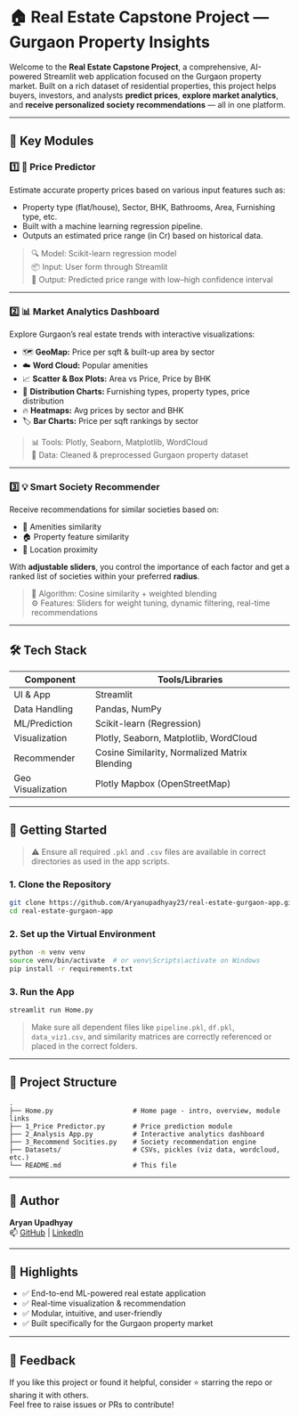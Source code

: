 
# 🏠 Real Estate Capstone Project — Gurgaon Property Insights

Welcome to the **Real Estate Capstone Project**, a comprehensive, AI-powered Streamlit web application focused on the Gurgaon property market. Built on a rich dataset of residential properties, this project helps buyers, investors, and analysts **predict prices**, **explore market analytics**, and **receive personalized society recommendations** — all in one platform.

---

## 📌 Key Modules

### 1️⃣ 🤖 Price Predictor  
Estimate accurate property prices based on various input features such as:  
- Property type (flat/house), Sector, BHK, Bathrooms, Area, Furnishing type, etc.  
- Built with a machine learning regression pipeline.  
- Outputs an estimated price range (in Cr) based on historical data.

> 🔍 Model: Scikit-learn regression model  
> 📦 Input: User form through Streamlit  
> 🎯 Output: Predicted price range with low–high confidence interval

---

### 2️⃣ 📊 Market Analytics Dashboard  
Explore Gurgaon’s real estate trends with interactive visualizations:
- 🗺 **GeoMap:** Price per sqft & built-up area by sector  
- ☁️ **Word Cloud:** Popular amenities  
- 📈 **Scatter & Box Plots:** Area vs Price, Price by BHK  
- 🧱 **Distribution Charts:** Furnishing types, property types, price distribution  
- 🔥 **Heatmaps:** Avg prices by sector and BHK  
- 🏷 **Bar Charts:** Price per sqft rankings by sector

> 📊 Tools: Plotly, Seaborn, Matplotlib, WordCloud  
> 🧮 Data: Cleaned & preprocessed Gurgaon property dataset

---

### 3️⃣ 💡 Smart Society Recommender  
Receive recommendations for similar societies based on:  
- 🔗 Amenities similarity  
- 🏠 Property feature similarity  
- 📍 Location proximity  

With **adjustable sliders**, you control the importance of each factor and get a ranked list of societies within your preferred **radius**.

> 🤖 Algorithm: Cosine similarity + weighted blending  
> ⚙️ Features: Sliders for weight tuning, dynamic filtering, real-time recommendations

---

## 🛠️ Tech Stack

| Component        | Tools/Libraries                                 |
|------------------|--------------------------------------------------|
| UI & App         | Streamlit                                       |
| Data Handling    | Pandas, NumPy                                   |
| ML/Prediction    | Scikit-learn (Regression)                       |
| Visualization    | Plotly, Seaborn, Matplotlib, WordCloud          |
| Recommender      | Cosine Similarity, Normalized Matrix Blending   |
| Geo Visualization| Plotly Mapbox (OpenStreetMap)                   |

---

## 🚀 Getting Started

> ⚠️ Ensure all required `.pkl` and `.csv` files are available in correct directories as used in the app scripts.

### 1. Clone the Repository
```bash
git clone https://github.com/Aryanupadhyay23/real-estate-gurgaon-app.git
cd real-estate-gurgaon-app
```

### 2. Set up the Virtual Environment
```bash
python -m venv venv
source venv/bin/activate  # or venv\Scripts\activate on Windows
pip install -r requirements.txt
```

### 3. Run the App
```bash
streamlit run Home.py
```

> Make sure all dependent files like `pipeline.pkl`, `df.pkl`, `data_viz1.csv`, and similarity matrices are correctly referenced or placed in the correct folders.

---

## 📁 Project Structure

```
.
├── Home.py                    # Home page - intro, overview, module links
├── 1_Price Predictor.py       # Price prediction module
├── 2_Analysis App.py          # Interactive analytics dashboard
├── 3_Recommend Socities.py    # Society recommendation engine
├── Datasets/                  # CSVs, pickles (viz data, wordcloud, etc.)
└── README.md                  # This file
```

---

## 👤 Author

**Aryan Upadhyay**  
📫 [GitHub](https://github.com/Aryanupadhyay23) | [LinkedIn](https://www.linkedin.com/in/aryanupadhyay23)

---

## 🌟 Highlights

- ✅ End-to-end ML-powered real estate application  
- ✅ Real-time visualization & recommendation  
- ✅ Modular, intuitive, and user-friendly  
- ✅ Built specifically for the Gurgaon property market  

---

## 💬 Feedback

If you like this project or found it helpful, consider ⭐ starring the repo or sharing it with others.  
Feel free to raise issues or PRs to contribute!
